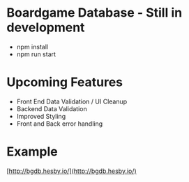 # Boardgame Database - Still in development
- npm install
- npm run start

# Upcoming Features
- Front End Data Validation / UI Cleanup
- Backend Data Validation
- Improved Styling
- Front and Back error handling

# Example
[http://bgdb.hesby.io/](http://bgdb.hesby.io/)
